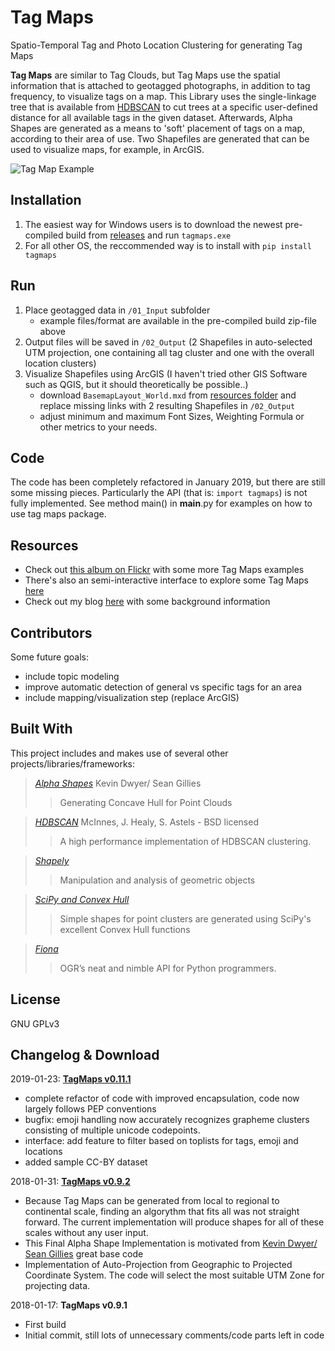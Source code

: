 Tag Maps
=============
Spatio-Temporal Tag and Photo Location Clustering for generating Tag Maps

**Tag Maps** are similar to Tag Clouds, but Tag Maps use the spatial information that is attached to geotagged photographs, in addition to tag frequency, to visualize tags on a map.
This Library uses the single-linkage tree that is available from [HDBSCAN](https://github.com/scikit-learn-contrib/hdbscan) to cut trees at a specific user-defined distance for all available tags in the given dataset. 
Afterwards, Alpha Shapes are generated as a means to 'soft' placement of tags on a map, according to their area of use. Two Shapefiles are generated that can be used to visualize maps, for example, in ArcGIS. 

![Tag Map Example](/resources/img6.png?raw=true)

## Installation

1. The easiest way for Windows users is to download the newest pre-compiled build from [releases](../../releases) and run `tagmaps.exe`
2. For all other OS, the reccommended way is to install with `pip install tagmaps`

## Run

1. Place geotagged data in `/01_Input` subfolder
    - example files/format are available in the pre-compiled build zip-file above
2. Output files will be saved in `/02_Output` (2 Shapefiles in auto-selected UTM projection, one containing all tag cluster and one with the overall location clusters)
3. Visualize Shapefiles using ArcGIS (I haven't tried other GIS Software such as QGIS, but it should theoretically be possible..)
    - download `BasemapLayout_World.mxd` from [resources folder](/resources/BasemapLayout_World.mxd) and replace missing links with 2 resulting Shapefiles in `/02_Output`
    - adjust minimum and maximum Font Sizes, Weighting Formula or other metrics to your needs.

## Code

The code has been completely refactored in January 2019, but there are still some missing pieces.
Particularly the API (that is: `import tagmaps`) is not fully implemented. See method main() in __main__.py
for examples on how to use tag maps package.


## Resources

* Check out [this album on Flickr](https://www.flickr.com/photos/64974314@N08/albums/72157628868173205) with some more Tag Maps examples 
* There's also an semi-interactive interface to explore some Tag Maps [here](http://maps.alexanderdunkel.com/)
* Check out my blog [here](http://blog.alexanderdunkel.com/) with some background information


## Contributors

Some future goals:
* include topic modeling
* improve automatic detection of general vs specific tags for an area
* include mapping/visualization step (replace ArcGIS)

## Built With
This project includes and makes use of several other projects/libraries/frameworks:

>[*Alpha Shapes*](http://blog.thehumangeo.com/2014/05/12/drawing-boundaries-in-python/) Kevin Dwyer/ Sean Gillies
>>Generating Concave Hull for Point Clouds

>[*HDBSCAN*](https://github.com/scikit-learn-contrib/hdbscan) McInnes, J. Healy, S. Astels - BSD licensed
>> A high performance implementation of HDBSCAN clustering.

>[*Shapely*](https://github.com/Toblerity/Shapely)
>> Manipulation and analysis of geometric objects

>[*SciPy and Convex Hull*](https://docs.scipy.org/doc/scipy/reference/generated/scipy.spatial.ConvexHull.html#scipy.spatial.ConvexHull)
>> Simple shapes for point clusters are generated using SciPy's excellent Convex Hull functions  

>[*Fiona*](https://github.com/Toblerity/Fiona)
>> OGR’s neat and nimble API for Python programmers.

## License

GNU GPLv3

## Changelog & Download

2019-01-23: [**TagMaps v0.11.1**](https://cloudstore.zih.tu-dresden.de/index.php/s/QhKT3Pj9fk4H9ns/download)

* complete refactor of code with improved encapsulation, code now largely follows PEP conventions
* bugfix: emoji handling now accurately recognizes grapheme clusters consisting of multiple unicode codepoints.  
* interface: add feature to filter based on toplists for tags, emoji and locations
* added sample CC-BY dataset

2018-01-31: [**TagMaps v0.9.2**](https://cloudstore.zih.tu-dresden.de/index.php/s/8EFfeJcpNCStQ9X/download)

* Because Tag Maps can be generated from local to regional to continental scale, finding an algorythm that fits all was not straight forward. The current implementation will produce shapes for all of these scales without any user input.
* This Final Alpha Shape Implementation is motivated from [Kevin Dwyer/ Sean Gillies](http://blog.thehumangeo.com/2014/05/12/drawing-boundaries-in-python/) great base code
* Implementation of Auto-Projection from Geographic to Projected Coordinate System. The code will select the most suitable UTM Zone for projecting data.

2018-01-17: **TagMaps v0.9.1**

* First build
* Initial commit, still lots of unnecessary comments/code parts left in code

[//]: # (Readme formatting based on https://gist.github.com/PurpleBooth/109311bb0361f32d87a2) 
